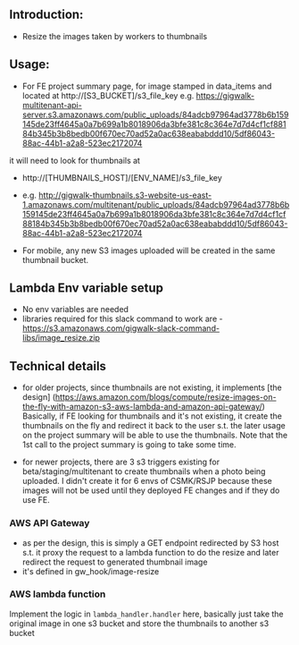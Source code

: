 
## Introduction:
- Resize the images taken by workers to thumbnails

## Usage: 
- For FE project summary page, for image stamped in data_items and located at 
http://[S3_BUCKET]/s3_file_key
e.g.
https://gigwalk-multitenant-api-server.s3.amazonaws.com/public_uploads/84adcb97964ad3778b6b159145de23ff4645a0a7b699a1b8018906da3bfe381c8c364e7d7d4cf1cf88184b345b3b8bedb00f670ec70ad52a0ac638eababddd10/5df86043-88ac-44b1-a2a8-523ec2172074

it will need to look for thumbnails at 
- http://[THUMBNAILS_HOST]/[ENV_NAME]/s3_file_key

- e.g. http://gigwalk-thumbnails.s3-website-us-east-1.amazonaws.com/multitenant/public_uploads/84adcb97964ad3778b6b159145de23ff4645a0a7b699a1b8018906da3bfe381c8c364e7d7d4cf1cf88184b345b3b8bedb00f670ec70ad52a0ac638eababddd10/5df86043-88ac-44b1-a2a8-523ec2172074

- For mobile, any new S3 images uploaded will be created in the same thumbnail bucket.


## Lambda Env variable setup
- No env variables are needed 
- libraries required for this slack command to work are - https://s3.amazonaws.com/gigwalk-slack-command-libs/image_resize.zip


## Technical details
- for older projects, since thumbnails are not existing, it implements [the design]
(https://aws.amazon.com/blogs/compute/resize-images-on-the-fly-with-amazon-s3-aws-lambda-and-amazon-api-gateway/)
Basically, if FE looking for thumbnails and it's not existing, it create the thumbnails on the fly and redirect it back to the user s.t. the later usage on the project summary will be able to use the thumbnails.  Note that the 1st call to the project summary is going to take some time.

- for newer projects, there are 3 s3 triggers existing for beta/staging/multitenant to create thumbnails when a photo being uploaded.  I didn't create it for 6 envs of CSMK/RSJP because these images will not be used until they deployed FE changes and if they do use FE.


   
### AWS API Gateway
 - as per the design, this is simply a GET endpoint redirected by S3 host s.t. it proxy the request to a lambda function to do the resize and later redirect the request to generated thumbnail image
 - it's defined in gw_hook/image-resize

### AWS lambda function
Implement the logic in `lambda_handler.handler` here, 
basically just take the original image in one s3 bucket and store the thumbnails to another s3 bucket
